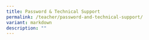 ```yaml
---
title: Password & Technical Support
permalink: /teacher/password-and-technical-support/
variant: markdown
description: ""
---
```

